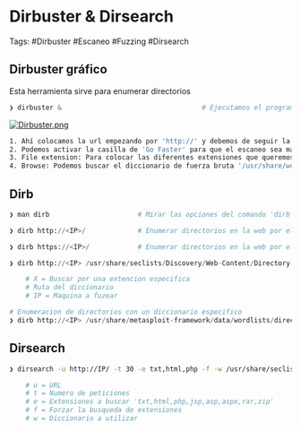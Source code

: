 # Dirbuster & Dirsearch 

Tags: #Dirbuster #Escaneo #Fuzzing #Dirsearch


## Dirbuster gráfico 

Esta herramienta sirve para enumerar directorios 
```python
❯ dirbuster &                                   # Ejecutamos el programa y nos saldra una interface como la siguiente:
```

[![Dirbuster.png](https://i.postimg.cc/XN1zQ39m/Dirbuster.png)](https://postimg.cc/LhfD8cC3)

```bash 
1. Ahí colocamos la url empezando por 'http://' y debemos de seguir la sintaxis como la de la imagen
2. Podemos activar la casilla de 'Go Faster' para que el escaneo sea mas rápido 
3. File extension: Para colocar las diferentes extensiones que queremos encontrar, a mayor extensiones, tardara mas 'pdf,docx,rar,php,zip,txt,etc...'
4. Browse: Podemos buscar el diccionario de fuerza bruta '/usr/share/wordlists/dirbuster/directory-list-2.3-small.txt'
```

## Dirb 

```bash 
❯ man dirb                      # Mirar las opciones del comando 'dirb'
```

```python
❯ dirb http://<IP>/             # Enumerar directorios en la web por el puerto 80 

❯ dirb https://<IP>/            # Enumerar directorios en la web por el puerto 443
```

```python
❯ dirb http://<IP> /usr/share/seclists/Discovery/Web-Content/Directory-list-2.3-medium.txt -X .php # Buscar archivos 

	# X = Buscar por una extencion especifica
	# Ruta del diccionario 
	# IP = Maquina a fuzear

# Enumeracion de directorios con un diccionario especifico 
❯ dirb http://<IP> /usr/share/metasploit-framework/data/wordlists/directory.txt 
```

## Dirsearch 

```bash 
❯ dirsearch -u http://IP/ -t 30 -e txt,html,php -f -w /usr/share/seclists/Discovery/Web-Content/Directory-list-2.3-medium.txt

	# u = URL 
	# t = Numero de peticiones 
	# e = Extensiones a buscar 'txt,html,php,jsp,asp,aspx,rar,zip'
	# f = Forzar la busqueda de extensiones 
	# w = Diccionario a utilizar 
```
